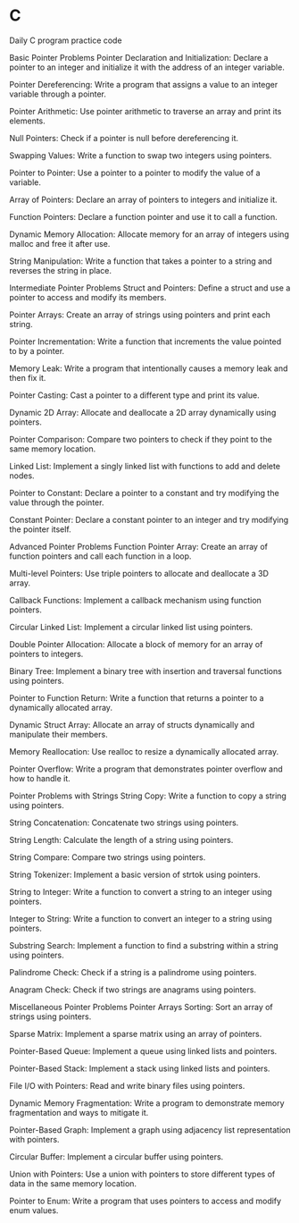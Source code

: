 # C
Daily C program practice code

Basic Pointer Problems
Pointer Declaration and Initialization: Declare a pointer to an integer and initialize it with the address of an integer variable.

Pointer Dereferencing: Write a program that assigns a value to an integer variable through a pointer.

Pointer Arithmetic: Use pointer arithmetic to traverse an array and print its elements.

Null Pointers: Check if a pointer is null before dereferencing it.

Swapping Values: Write a function to swap two integers using pointers.

Pointer to Pointer: Use a pointer to a pointer to modify the value of a variable.

Array of Pointers: Declare an array of pointers to integers and initialize it.

Function Pointers: Declare a function pointer and use it to call a function.

Dynamic Memory Allocation: Allocate memory for an array of integers using malloc and free it after use.

String Manipulation: Write a function that takes a pointer to a string and reverses the string in place.

Intermediate Pointer Problems
Struct and Pointers: Define a struct and use a pointer to access and modify its members.

Pointer Arrays: Create an array of strings using pointers and print each string.

Pointer Incrementation: Write a function that increments the value pointed to by a pointer.

Memory Leak: Write a program that intentionally causes a memory leak and then fix it.

Pointer Casting: Cast a pointer to a different type and print its value.

Dynamic 2D Array: Allocate and deallocate a 2D array dynamically using pointers.

Pointer Comparison: Compare two pointers to check if they point to the same memory location.

Linked List: Implement a singly linked list with functions to add and delete nodes.

Pointer to Constant: Declare a pointer to a constant and try modifying the value through the pointer.

Constant Pointer: Declare a constant pointer to an integer and try modifying the pointer itself.

Advanced Pointer Problems
Function Pointer Array: Create an array of function pointers and call each function in a loop.

Multi-level Pointers: Use triple pointers to allocate and deallocate a 3D array.

Callback Functions: Implement a callback mechanism using function pointers.

Circular Linked List: Implement a circular linked list using pointers.

Double Pointer Allocation: Allocate a block of memory for an array of pointers to integers.

Binary Tree: Implement a binary tree with insertion and traversal functions using pointers.

Pointer to Function Return: Write a function that returns a pointer to a dynamically allocated array.

Dynamic Struct Array: Allocate an array of structs dynamically and manipulate their members.

Memory Reallocation: Use realloc to resize a dynamically allocated array.

Pointer Overflow: Write a program that demonstrates pointer overflow and how to handle it.

Pointer Problems with Strings
String Copy: Write a function to copy a string using pointers.

String Concatenation: Concatenate two strings using pointers.

String Length: Calculate the length of a string using pointers.

String Compare: Compare two strings using pointers.

String Tokenizer: Implement a basic version of strtok using pointers.

String to Integer: Write a function to convert a string to an integer using pointers.

Integer to String: Write a function to convert an integer to a string using pointers.

Substring Search: Implement a function to find a substring within a string using pointers.

Palindrome Check: Check if a string is a palindrome using pointers.

Anagram Check: Check if two strings are anagrams using pointers.

Miscellaneous Pointer Problems
Pointer Arrays Sorting: Sort an array of strings using pointers.

Sparse Matrix: Implement a sparse matrix using an array of pointers.

Pointer-Based Queue: Implement a queue using linked lists and pointers.

Pointer-Based Stack: Implement a stack using linked lists and pointers.

File I/O with Pointers: Read and write binary files using pointers.

Dynamic Memory Fragmentation: Write a program to demonstrate memory fragmentation and ways to mitigate it.

Pointer-Based Graph: Implement a graph using adjacency list representation with pointers.

Circular Buffer: Implement a circular buffer using pointers.

Union with Pointers: Use a union with pointers to store different types of data in the same memory location.

Pointer to Enum: Write a program that uses pointers to access and modify enum values.
